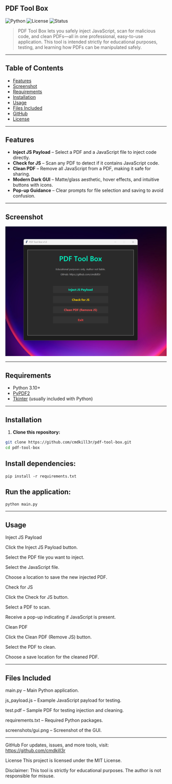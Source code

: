 PDF Tool Box
---

![Python](https://img.shields.io/badge/Python-3.10+-blue?logo=python&logoColor=white)
![License](https://img.shields.io/badge/License-MIT-green)
![Status](https://img.shields.io/badge/Status-Development-yellow)

> PDF Tool Box lets you safely inject JavaScript, scan for malicious code, and clean PDFs—all in one professional, easy-to-use application. This tool is intended strictly for educational purposes, testing, and learning how PDFs can be manipulated safely.  

---

## Table of Contents
- [Features](#features)
- [Screenshot](#screenshot)
- [Requirements](#requirements)
- [Installation](#installation)
- [Usage](#usage)
- [Files Included](#files-included)
- [GitHub](#github)
- [License](#license)

---

## Features

- **Inject JS Payload** – Select a PDF and a JavaScript file to inject code directly.  
- **Check for JS** – Scan any PDF to detect if it contains JavaScript code.  
- **Clean PDF** – Remove all JavaScript from a PDF, making it safe for sharing.  
- **Modern Dark GUI** – Matte/glass aesthetic, hover effects, and intuitive buttons with icons.  
- **Pop-up Guidance** – Clear prompts for file selection and saving to avoid confusion.  

---

## Screenshot

![GUI Screenshot](gui.png)  

---

## Requirements

- Python 3.10+  
- [PyPDF2](https://pypi.org/project/PyPDF2/)  
- [Tkinter](https://docs.python.org/3/library/tkinter.html) (usually included with Python)  

---

Installation
---

1. **Clone this repository:**

```bash
git clone https://github.com/cmdkill3r/pdf-tool-box.git
cd pdf-tool-box
```

Install dependencies:
---
```
pip install -r requirements.txt
```

Run the application:
---
```
python main.py
```
---
Usage
---
Inject JS Payload

Click the Inject JS Payload button.

Select the PDF file you want to inject.

Select the JavaScript file.

Choose a location to save the new injected PDF.

Check for JS

Click the Check for JS button.

Select a PDF to scan.

Receive a pop-up indicating if JavaScript is present.

Clean PDF

Click the Clean PDF (Remove JS) button.

Select the PDF to clean.

Choose a save location for the cleaned PDF.

---

Files Included
---

main.py – Main Python application.

js_payload.js – Example JavaScript payload for testing.

test.pdf – Sample PDF for testing injection and cleaning.

requirements.txt – Required Python packages.

screenshots/gui.png – Screenshot of the GUI.

---
GitHub
For updates, issues, and more tools, visit: https://github.com/cmdkill3r

License
This project is licensed under the MIT License.

Disclaimer: This tool is strictly for educational purposes. The author is not responsible for misuse.
